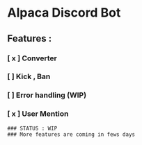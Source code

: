 # Alpaca Discord Bot 

## Features :
  ### [ x ] Converter
  ### [  ] Kick , Ban
  ### [  ] Error handling (WIP)
 ### [ x ] User Mention


    ### STATUS : WIP 
    ### More features are coming in fews days 
